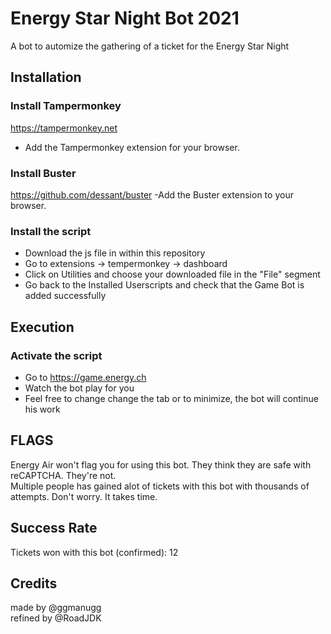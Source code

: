 # Energy Star Night Bot 2021

A bot to automize the gathering of a ticket for the Energy Star Night

## Installation

### Install Tampermonkey
https://tampermonkey.net  
- Add the Tampermonkey extension for your browser.  

### Install Buster
https://github.com/dessant/buster
-Add the Buster extension to your browser.

### Install the script
- Download the js file in within this repository
- Go to extensions -> tempermonkey -> dashboard
- Click on Utilities and choose your downloaded file in the "File" segment
- Go back to the Installed Userscripts and check that the Game Bot is added successfully

## Execution

### Activate the script
- Go to https://game.energy.ch
- Watch the bot play for you
- Feel free to change change the tab or to minimize, the bot will continue his work

## FLAGS
Energy Air won't flag you for using this bot.
They think they are safe with reCAPTCHA.   They're not.  
Multiple people has gained alot of tickets with this bot with thousands of attempts.
Don't worry. It takes time.

## Success Rate
Tickets won with this bot (confirmed): 12

## Credits

made by @ggmanugg  
refined by @RoadJDK
